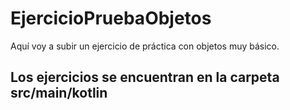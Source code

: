 # EjercicioPruebaObjetos
Aquí voy a subir un ejercicio de práctica con objetos muy básico.

## Los ejercicios se encuentran en la carpeta src/main/kotlin 
